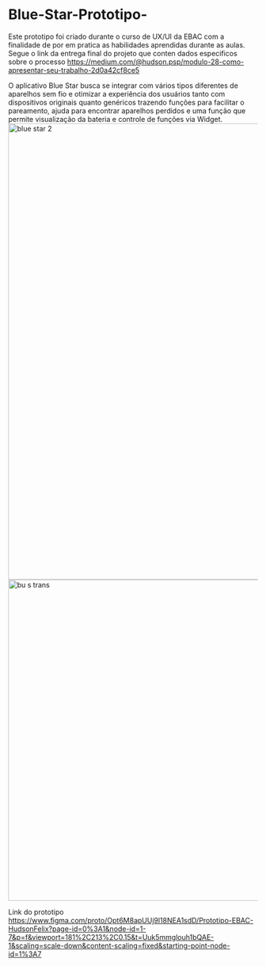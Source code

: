 # Blue-Star-Prototipo-

Este prototipo foi criado durante o curso de UX/UI da EBAC com a finalidade de por em pratica as habilidades aprendidas durante as aulas.
Segue o link da entrega final do projeto que conten dados especificos sobre o processo 
https://medium.com/@hudson.psp/modulo-28-como-apresentar-seu-trabalho-2d0a42cf8ce5

O aplicativo Blue Star busca se integrar com vários tipos diferentes de aparelhos sem fio e otimizar a experiência dos usuários tanto com dispositivos originais quanto genéricos trazendo funções para facilitar o pareamento, ajuda para encontrar aparelhos perdidos e uma função que permite visualização da bateria e controle de funções via Widget.
<img width="1550" height="922" alt="blue star 2" src="https://github.com/user-attachments/assets/58736d33-dad4-46d7-a61c-c5c9ca917e36" />
<img width="1168" height="649" alt="bu s trans" src="https://github.com/user-attachments/assets/f780eae2-528d-4294-9a83-e85e589f5f18" />

Link do prototipo 
https://www.figma.com/proto/Opt6M8apUUj9l18NEA1sdD/Prototipo-EBAC-HudsonFelix?page-id=0%3A1&node-id=1-7&p=f&viewport=181%2C213%2C0.15&t=Uuk5mmglouh1bQAE-1&scaling=scale-down&content-scaling=fixed&starting-point-node-id=1%3A7
